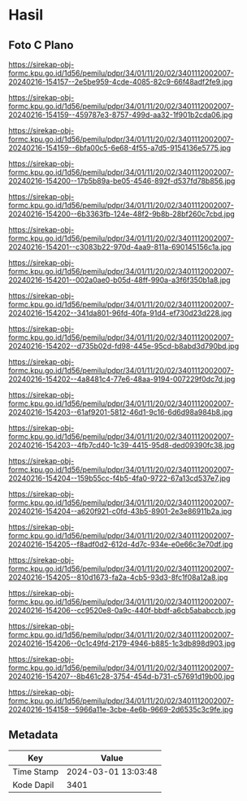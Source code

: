 # Hasil

## Foto C Plano

https://sirekap-obj-formc.kpu.go.id/1d56/pemilu/pdpr/34/01/11/20/02/3401112002007-20240216-154157--2e5be959-4cde-4085-82c9-66f48adf2fe9.jpg

https://sirekap-obj-formc.kpu.go.id/1d56/pemilu/pdpr/34/01/11/20/02/3401112002007-20240216-154159--459787e3-8757-499d-aa32-1f901b2cda06.jpg

https://sirekap-obj-formc.kpu.go.id/1d56/pemilu/pdpr/34/01/11/20/02/3401112002007-20240216-154159--6bfa00c5-6e68-4f55-a7d5-9154136e5775.jpg

https://sirekap-obj-formc.kpu.go.id/1d56/pemilu/pdpr/34/01/11/20/02/3401112002007-20240216-154200--17b5b89a-be05-4546-892f-d537fd78b856.jpg

https://sirekap-obj-formc.kpu.go.id/1d56/pemilu/pdpr/34/01/11/20/02/3401112002007-20240216-154200--6b3363fb-124e-48f2-9b8b-28bf260c7cbd.jpg

https://sirekap-obj-formc.kpu.go.id/1d56/pemilu/pdpr/34/01/11/20/02/3401112002007-20240216-154201--c3083b22-970d-4aa9-811a-690145156c1a.jpg

https://sirekap-obj-formc.kpu.go.id/1d56/pemilu/pdpr/34/01/11/20/02/3401112002007-20240216-154201--002a0ae0-b05d-48ff-990a-a3f6f350b1a8.jpg

https://sirekap-obj-formc.kpu.go.id/1d56/pemilu/pdpr/34/01/11/20/02/3401112002007-20240216-154202--341da801-96fd-40fa-91d4-ef730d23d228.jpg

https://sirekap-obj-formc.kpu.go.id/1d56/pemilu/pdpr/34/01/11/20/02/3401112002007-20240216-154202--d735b02d-fd98-445e-95cd-b8abd3d790bd.jpg

https://sirekap-obj-formc.kpu.go.id/1d56/pemilu/pdpr/34/01/11/20/02/3401112002007-20240216-154202--4a8481c4-77e6-48aa-9194-007229f0dc7d.jpg

https://sirekap-obj-formc.kpu.go.id/1d56/pemilu/pdpr/34/01/11/20/02/3401112002007-20240216-154203--61af9201-5812-46d1-9c16-6d6d98a984b8.jpg

https://sirekap-obj-formc.kpu.go.id/1d56/pemilu/pdpr/34/01/11/20/02/3401112002007-20240216-154203--4fb7cd40-1c39-4415-95d8-ded09390fc38.jpg

https://sirekap-obj-formc.kpu.go.id/1d56/pemilu/pdpr/34/01/11/20/02/3401112002007-20240216-154204--159b55cc-f4b5-4fa0-9722-67a13cd537e7.jpg

https://sirekap-obj-formc.kpu.go.id/1d56/pemilu/pdpr/34/01/11/20/02/3401112002007-20240216-154204--a620f921-c0fd-43b5-8901-2e3e86911b2a.jpg

https://sirekap-obj-formc.kpu.go.id/1d56/pemilu/pdpr/34/01/11/20/02/3401112002007-20240216-154205--f8adf0d2-612d-4d7c-934e-e0e66c3e70df.jpg

https://sirekap-obj-formc.kpu.go.id/1d56/pemilu/pdpr/34/01/11/20/02/3401112002007-20240216-154205--810d1673-fa2a-4cb5-93d3-8fc1f08a12a8.jpg

https://sirekap-obj-formc.kpu.go.id/1d56/pemilu/pdpr/34/01/11/20/02/3401112002007-20240216-154206--cc9520e8-0a9c-440f-bbdf-a6cb5ababccb.jpg

https://sirekap-obj-formc.kpu.go.id/1d56/pemilu/pdpr/34/01/11/20/02/3401112002007-20240216-154206--0c1c49fd-2179-4946-b885-1c3db898d903.jpg

https://sirekap-obj-formc.kpu.go.id/1d56/pemilu/pdpr/34/01/11/20/02/3401112002007-20240216-154207--8b461c28-3754-454d-b731-c57691d19b00.jpg

https://sirekap-obj-formc.kpu.go.id/1d56/pemilu/pdpr/34/01/11/20/02/3401112002007-20240216-154158--5966a11e-3cbe-4e6b-9669-2d6535c3c9fe.jpg


## Metadata

| Key        | Value               |
| ---------- | ------------------- |
| Time Stamp | 2024-03-01 13:03:48 |
| Kode Dapil | 3401                |



